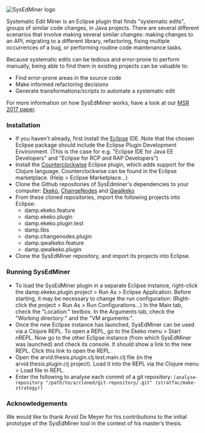 ![SysEdMiner logo](https://raw.githubusercontent.com/timmolderez/SysEdMiner/master/documents/SysEdMiner.png)

Systematic Edit Miner is an Eclipse plugin that finds "systematic edits", groups of similar code changes, in Java projects.
There are several different scenarios that involve making several similar changes: 
making changes to an API, migrating to a different library, refactoring, fixing multiple occurrences of a bug, or performing routine code maintenance tasks.

Because systematic edits can be tedious and error-prone to perform manually, being able to find them in existing projects can be valuable to:
- Find error-prone areas in the source code
- Make informed refactoring decisions
- Generate transformations/scripts to automate a systematic edit

For more information on how SysEdMiner works, have a look at our [MSR 2017 paper](http://soft.vub.ac.be/Publications/2017/vub-soft-tr-17-04.pdf).

### Installation

- If you haven't already, first install the [Eclipse](http://www.eclipse.org/) IDE. Note that the chosen Eclipse package should include the Eclipse Plugin Development Environment. (This is the case for e.g. "Eclipse IDE for Java EE Developers" and "Eclipse for RCP and RAP Developers")
- Install the [Counterclockwise](http://doc.ccw-ide.org/) Eclipse plugin, which adds support for the Clojure language. Counterclockwise can be found in the Eclipse marketplace. (Help > Eclipse Marketplace...)
- Clone the Github repositories of SysEdminer's dependencies to your computer: [Ekeko](https://github.com/cderoove/damp.ekeko), [ChangeNodes](https://github.com/ReinoutStevens/ChangeNodes) and [Qwalkeko](https://github.com/ReinoutStevens/damp.qwalkeko)
- From these cloned repositories, import the following projects into Eclipse:
  - damp.ekeko.feature
  - damp.ekeko.plugin
  - damp.ekeko.plugin.test
  - damp.libs
  - damp.changenodes.plugin
  - damp.qwalkeko.feature
  - damp.qwalkeko.plugin
- Clone the SysEdMiner repository, and import its projects into Eclipse.

### Running SysEdMiner

- To load the SysEdMiner plugin in a separate Eclipse instance, right-click the damp.ekeko.plugin project > Run As > Eclipse Application. Before starting, it may be necessary to change the run configuration: (Right-click the project > Run As > Run Configurations...) In the Main tab, check the "Location:" textbox. In the Arguments tab, check the "Working directory:" and the "VM arguments:".
- Once the new Eclipse instance has launched, SysEdMiner can be used via a Clojure REPL. To open a REPL, go to the Ekeko menu > Start nREPL. Now go to the other Eclipse instance (from which SysEdMiner was launched) and check its console. It should show a link to the new REPL. Click this link to open the REPL.
- Open the arvid.thesis.plugin.clj.test.main.clj file (in the arvid.thesis.plugin.clj project). Load it into the REPL via the Clojure menu > Load file in REPL.
- Enter the following to analyse each commit of a git repository: ```(analyse-repository "/path/to/a/cloned/git-repository/.git" (stratfac/make-strategy))```

### Acknowledgements

We would like to thank Arvid De Meyer for his contributions to the initial prototype of the SysEdMiner tool in the context of his master’s thesis.
